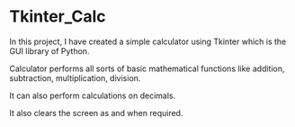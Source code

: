 # Tkinter_Calc
In this project, I have created a simple calculator using Tkinter which is the GUI library of Python.

Calculator performs all sorts of basic mathematical functions like addition, subtraction, multiplication, division.

It can also perform calculations on decimals.

It also clears the screen as and when required.

